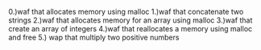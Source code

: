 0.)waf that allocates memory using malloc
1.)waf that concatenate two strings
2.)waf that allocates memory for an array using malloc
3.)waf that create an array of integers
4.)waf that reallocates a memory using malloc and free
5.) wap that multiply two positive numbers
